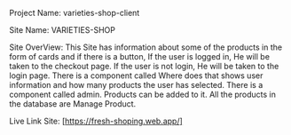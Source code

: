 Project Name: varieties-shop-client

Site Name: VARIETIES-SHOP

Site OverView: This Site has information about some of the products in the form of cards and if there is a button, If the user is logged in, He will be taken to the checkout page. If the user is not login, He will be taken to the login page. There is a component called Where does that shows user information and how many products the user has selected. There is a component called admin. Products can be added to it. All the products in the database are Manage Product.

Live Link Site: [https://fresh-shoping.web.app/]